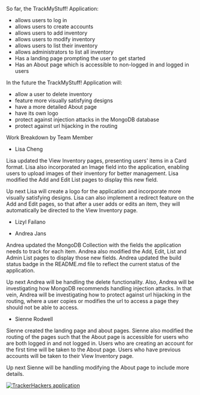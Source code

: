 So far, the TrackMyStuff! Application:

* allows users to log in
* allows users to create accounts
* allows users to add inventory
* allows users to modify inventory
* allows users to list their inventory
* allows administrators to list all inventory
* Has a landing page prompting the user to get started
* Has an About page which is accessible to non-logged in and logged in users

In the future the TrackMyStuff! Application will:

* allow a user to delete inventory
* feature more visually satisfying designs
* have a more detailed About page
* have its own logo
* protect against injection attacks in the MongoDB database
* protect against url hijacking in the routing

Work Breakdown by Team Member

* Lisa Cheng

Lisa updated the View Inventory pages, presenting users' items in a Card format. Lisa also incorporated an Image field into the application, enabling users to upload images of their inventory for better management. Lisa modified the Add and Edit List pages to display this new field. 

Up next Lisa will create a logo for the application and incorporate more visually satisfying designs. Lisa can also implement a redirect feature on the Add and Edit pages, so that after a user adds or edits an item, they will automatically be directed to the View Inventory page.

* Lizyl Failano

* Andrea Jans

Andrea updated the MongoDB Collection with the fields the application needs to track for each item. Andrea also modified the Add, Edit, List and Admin List pages to display those new fields. Andrea updated the build status badge in the README.md file
to reflect the current status of the application.

Up next Andrea will be handling the delete functionality. Also, Andrea will be investigating how MongoDB recommends handling injection attacks. In that vein, Andrea will be investigating how to protect against url hijacking in the routing, where a
user copies or modifies the url to access a page they should not be able to access.

* Sienne Rodwell

Sienne created the landing page and about pages. Sienne also modified the routing of the pages such that the About page is accessible for users who are both logged in and not logged in. Users who are creating an account for the first time will
be taken to the About page. Users who have previous accounts will be taken to their View Inventory page.

Up next Sienne will be handling modifying the About page to include more details.

[![TrackerHackers application](https://github.com/TrackerHackers/application/actions/workflows/ci.yml/badge.svg)](https://github.com/TrackerHackers/application/actions/workflows/ci.yml)
